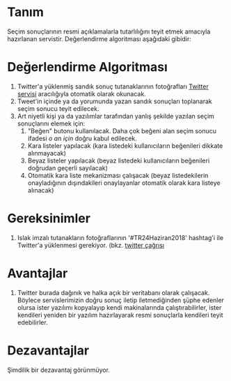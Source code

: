 # Tanım 

Seçim sonuçlarının resmi açıklamalarla tutarlılığını teyit etmek amacıyla hazırlanan servistir. Değerlendirme algoritması aşağıdaki gibidir: 

# Değerlendirme Algoritması 

1. Twitter'a yüklenmiş sandık sonuç tutanaklarının fotoğrafları [Twitter servisi](./twitter-service) aracılığıyla otomatik olarak okunacak. 
2. Tweet'in içinde ya da yorumunda yazan sandık sonuçları toplanarak seçim sonucu teyit edilecek. 
3. Art niyetli kişi ya da yazılımlar tarafından yanlış şekilde yazılan seçim sonuçlarını elemek için:
    1. "Beğen" butonu kullanılacak. Daha çok beğeni alan seçim sonucu ifadesi _o an için_ doğru kabul edilecek.
    2. Kara listeler yapılacak (kara listedeki kullanıcıların beğenileri dikkate alınmayacak)
    3. Beyaz listeler yapılacak (beyaz listedeki kullanıcıların beğenileri doğrudan geçerli sayılacak)
    4. Otomatik kara liste mekanizması çalışacak (beyaz listedekilerin onayladığının dışındakileri onaylayanlar otomatik olarak kara listeye alınacak)
    
# Gereksinimler 

1. Islak imzalı tutanakların fotoğraflarının '#TR24Haziran2018' hashtag'i ile Twitter'a yüklenmesi gerekiyor. (bkz. [twitter çağrısı](https://twitter.com/ceremcem/status/1010115545465868289)
    
# Avantajlar

1. Twitter burada dağınık ve halka açık bir veritabanı olarak çalışacak. Böylece servislerimizin doğru sonuç iletip iletmediğinden şüphe edenler olursa ister yazılımı kopyalayıp 
kendi makinalarında çalıştırabilirler, ister kendileri yeniden bir yazılım hazırlayarak resmi sonuçlarla kendileri teyit edebilirler.

# Dezavantajlar

Şimdilik bir dezavantaj görünmüyor. 
